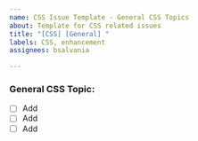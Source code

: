 ```yaml
---
name: CSS Issue Template - General CSS Topics
about: Template for CSS related issues
title: "[CSS] [General] "
labels: CSS, enhancement
assignees: bsalvania

---
```


### General CSS Topic: 
- [ ] Add 
- [ ] Add 
- [ ] Add
